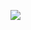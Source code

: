 ![](https://raw.zhaoguohan123.com/zhaoguohan123/zhaoguohan123/main/dist/github-contribution-grid-snake.svg)
